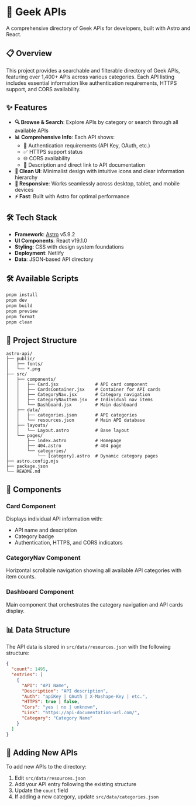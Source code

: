 # 🚀 Geek APIs

A comprehensive directory of Geek APIs for developers, built with Astro and React.

## 📋 Overview

This project provides a searchable and filterable directory of Geek APIs, featuring over 1,400+ APIs across various categories. Each API listing includes essential information like authentication requirements, HTTPS support, and CORS availability.

## ✨ Features

- **🔍 Browse & Search**: Explore APIs by category or search through all available APIs
- **📊 Comprehensive Info**: Each API shows:
  - 🔑 Authentication requirements (API Key, OAuth, etc.)
  - ✅ HTTPS support status
  - 🌐 CORS availability
  - 📝 Description and direct link to API documentation
- **🎨 Clean UI**: Minimalist design with intuitive icons and clear information hierarchy
- **📱 Responsive**: Works seamlessly across desktop, tablet, and mobile devices
- **⚡ Fast**: Built with Astro for optimal performance

## 🛠️ Tech Stack

- **Framework**: [Astro](https://astro.build/) v5.9.2
- **UI Components**: React v19.1.0
- **Styling**: CSS with design system foundations
- **Deployment**: Netlify
- **Data**: JSON-based API directory

## 🛠️ Available Scripts

```bash
pnpm install
pnpm dev
pnpm build
pnpm preview
pnpm format
pnpm clean
```

## 📁 Project Structure

```
astro-api/
├── public/
│   ├── fonts/
│   └── *.png
├── src/
│   ├── components/
│   │   ├── Card.jsx              # API card component
│   │   ├── CardsContainer.jsx    # Container for API cards
│   │   ├── CategoryNav.jsx       # Category navigation
│   │   ├── CategoryNavItem.jsx   # Individual nav items
│   │   └── Dashboard.jsx         # Main dashboard
│   ├── data/
│   │   ├── categories.json       # API categories
│   │   └── resources.json        # Main API database
│   ├── layouts/
│   │   └── Layout.astro          # Base layout
│   └── pages/
│       ├── index.astro           # Homepage
│       ├── 404.astro             # 404 page
│       └── categories/
│           └── [category].astro  # Dynamic category pages
├── astro.config.mjs
├── package.json
└── README.md
```

## 🎨 Components

### Card Component

Displays individual API information with:

- API name and description
- Category badge
- Authentication, HTTPS, and CORS indicators

### CategoryNav Component

Horizontal scrollable navigation showing all available API categories with item counts.

### Dashboard Component

Main component that orchestrates the category navigation and API cards display.

## 📊 Data Structure

The API data is stored in `src/data/resources.json` with the following structure:

```json
{
  "count": 1495,
  "entries": [
    {
      "API": "API Name",
      "Description": "API description",
      "Auth": "apiKey | OAuth | X-Mashape-Key | etc.",
      "HTTPS": true | false,
      "Cors": "yes | no | unknown",
      "Link": "https://api-documentation-url.com/",
      "Category": "Category Name"
    }
  ]
}
```

## 📝 Adding New APIs

To add new APIs to the directory:

1. Edit `src/data/resources.json`
2. Add your API entry following the existing structure
3. Update the `count` field
4. If adding a new category, update `src/data/categories.json`
